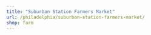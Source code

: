 ```yaml
---
title: "Suburban Station Farmers Market"
url: /philadelphia/suburban-station-farmers-market/
shop: farm
---
```


